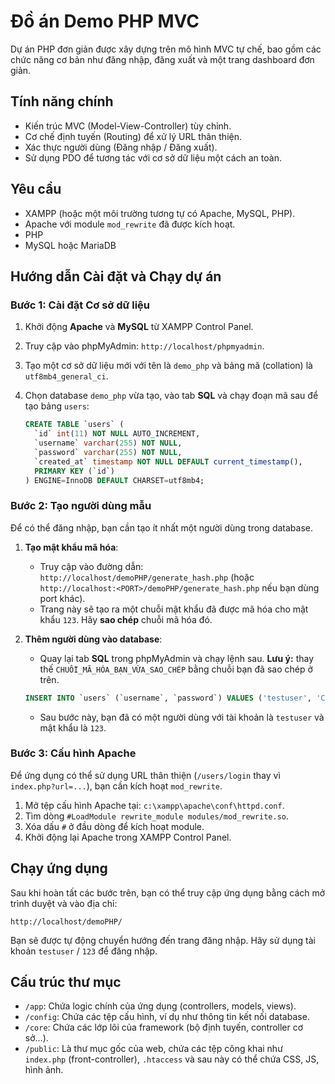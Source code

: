 # Đồ án Demo PHP MVC

Dự án PHP đơn giản được xây dựng trên mô hình MVC tự chế, bao gồm các chức năng cơ bản như đăng nhập, đăng xuất và một trang dashboard đơn giản.

## Tính năng chính

-   Kiến trúc MVC (Model-View-Controller) tùy chỉnh.
-   Cơ chế định tuyến (Routing) để xử lý URL thân thiện.
-   Xác thực người dùng (Đăng nhập / Đăng xuất).
-   Sử dụng PDO để tương tác với cơ sở dữ liệu một cách an toàn.

## Yêu cầu

-   XAMPP (hoặc một môi trường tương tự có Apache, MySQL, PHP).
-   Apache với module `mod_rewrite` đã được kích hoạt.
-   PHP
-   MySQL hoặc MariaDB

## Hướng dẫn Cài đặt và Chạy dự án

### Bước 1: Cài đặt Cơ sở dữ liệu

1.  Khởi động **Apache** và **MySQL** từ XAMPP Control Panel.
2.  Truy cập vào phpMyAdmin: `http://localhost/phpmyadmin`.
3.  Tạo một cơ sở dữ liệu mới với tên là `demo_php` và bảng mã (collation) là `utf8mb4_general_ci`.
4.  Chọn database `demo_php` vừa tạo, vào tab **SQL** và chạy đoạn mã sau để tạo bảng `users`:

    ```sql
    CREATE TABLE `users` (
      `id` int(11) NOT NULL AUTO_INCREMENT,
      `username` varchar(255) NOT NULL,
      `password` varchar(255) NOT NULL,
      `created_at` timestamp NOT NULL DEFAULT current_timestamp(),
      PRIMARY KEY (`id`)
    ) ENGINE=InnoDB DEFAULT CHARSET=utf8mb4;
    ```

### Bước 2: Tạo người dùng mẫu

Để có thể đăng nhập, bạn cần tạo ít nhất một người dùng trong database.

1.  **Tạo mật khẩu mã hóa**:
    *   Truy cập vào đường dẫn: `http://localhost/demoPHP/generate_hash.php` (hoặc `http://localhost:<PORT>/demoPHP/generate_hash.php` nếu bạn dùng port khác).
    *   Trang này sẽ tạo ra một chuỗi mật khẩu đã được mã hóa cho mật khẩu `123`. Hãy **sao chép** chuỗi mã hóa đó.

2.  **Thêm người dùng vào database**:
    *   Quay lại tab **SQL** trong phpMyAdmin và chạy lệnh sau. **Lưu ý:** thay thế `CHUỖI_MÃ_HÓA_BẠN_VỪA_SAO_CHÉP` bằng chuỗi bạn đã sao chép ở trên.

    ```sql
    INSERT INTO `users` (`username`, `password`) VALUES ('testuser', 'CHUỖI_MÃ_HÓA_BẠN_VỪA_SAO_CHÉP');
    ```

    *   Sau bước này, bạn đã có một người dùng với tài khoản là `testuser` và mật khẩu là `123`.

### Bước 3: Cấu hình Apache

Để ứng dụng có thể sử dụng URL thân thiện (`/users/login` thay vì `index.php?url=...`), bạn cần kích hoạt `mod_rewrite`.

1.  Mở tệp cấu hình Apache tại: `c:\xampp\apache\conf\httpd.conf`.
2.  Tìm dòng `#LoadModule rewrite_module modules/mod_rewrite.so`.
3.  Xóa dấu `#` ở đầu dòng để kích hoạt module.
4.  Khởi động lại Apache trong XAMPP Control Panel.

## Chạy ứng dụng

Sau khi hoàn tất các bước trên, bạn có thể truy cập ứng dụng bằng cách mở trình duyệt và vào địa chỉ:

```
http://localhost/demoPHP/
```

Bạn sẽ được tự động chuyển hướng đến trang đăng nhập. Hãy sử dụng tài khoản `testuser` / `123` để đăng nhập.

## Cấu trúc thư mục

-   `/app`: Chứa logic chính của ứng dụng (controllers, models, views).
-   `/config`: Chứa các tệp cấu hình, ví dụ như thông tin kết nối database.
-   `/core`: Chứa các lớp lõi của framework (bộ định tuyến, controller cơ sở...).
-   `/public`: Là thư mục gốc của web, chứa các tệp công khai như `index.php` (front-controller), `.htaccess` và sau này có thể chứa CSS, JS, hình ảnh.
